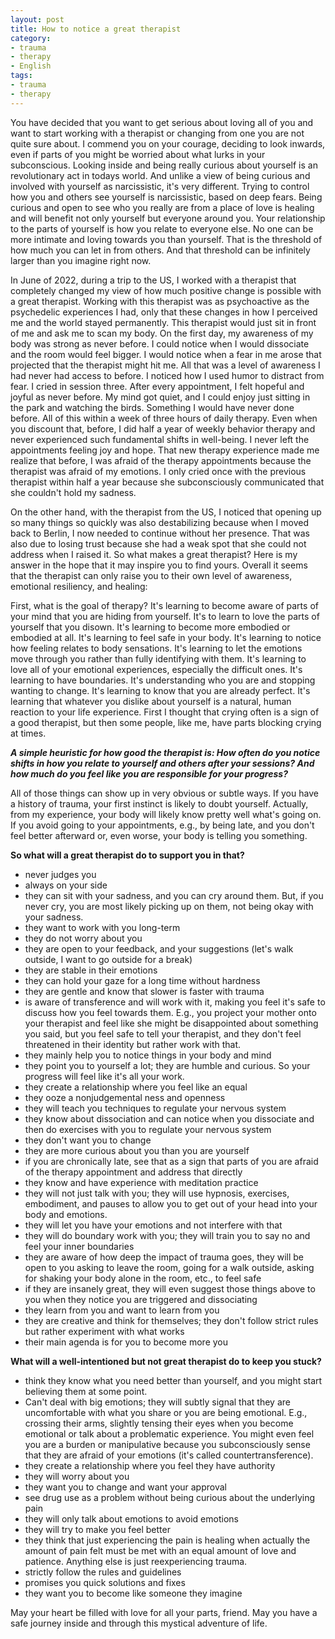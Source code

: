 ```yaml
---
layout: post
title: How to notice a great therapist 
category:
- trauma
- therapy
- English
tags:
- trauma
- therapy
---
```


You have decided that you want to get serious about loving all of you and want to start working with a therapist or changing from one you are not quite sure about. I commend you on your courage, deciding to look inwards, even if parts of you might be worried about what lurks in your subconscious. Looking inside and being really curious about yourself is an revolutionary act in todays world. And unlike a view of being curious and involved with yourself as narcissistic, it's very different. Trying to control how you and others see yourself is narcissistic, based on deep fears. Being curious and open to see who you really are from a place of love is healing and will benefit not only yourself but everyone around you. Your relationship to the parts of yourself is how you relate to everyone else. No one can be more intimate and loving towards you than yourself. That is the threshold of how much you can let in from others. And that threshold can be infinitely larger than you imagine right now.

In June of 2022, during a trip to the US, I worked with a therapist that completely changed my view of how much positive change is possible with a great therapist. Working with this therapist was as psychoactive as the psychedelic experiences I had, only that these changes in how I perceived me and the world stayed permanently. This therapist would just sit in front of me and ask me to scan my body. On the first day, my awareness of my body was strong as never before. I could notice when I would dissociate and the room would feel bigger. 
I would notice when a fear in me arose that projected that the therapist might hit me. All that was a level of awareness I had never had access to before. I noticed how I used humor to distract from fear. I cried in session three. After every appointment, I felt hopeful and joyful as never before. My mind got quiet, and I could enjoy just sitting in the park and watching the birds. Something I would have never done before. All of this within a week of three hours of daily therapy. Even when you discount that, before, I did half a year of weekly behavior therapy and never experienced such fundamental shifts in well-being. I never left the appointments feeling joy and hope. That new therapy experience made me realize that before, I was afraid of the therapy appointments because the therapist was afraid of my emotions. I only cried once with the previous therapist within half a year because she subconsciously communicated that she couldn't hold my sadness. 

On the other hand, with the therapist from the US, I noticed that opening up so many things so quickly was also destabilizing because when I moved back to Berlin, I now needed to continue without her presence. That was also due to losing trust because she had a weak spot that she could not address when I raised it. So what makes a great therapist? Here is my answer in the hope that it may inspire you to find yours. Overall it seems that the therapist can only raise you to their own level of awareness, emotional resiliency, and healing:

First, what is the goal of therapy? It's learning to become aware of parts of your mind that you are hiding from yourself. It's to learn to love the parts of yourself that you disown. It's learning to become more embodied or embodied at all. It's learning to feel safe in your body. It's learning to notice how feeling relates to body sensations. It's learning to let the emotions move through you rather than fully identifying with them. It's learning to love all of your emotional experiences, especially the difficult ones. It's learning to have boundaries. It's understanding who you are and stopping wanting to change. It's learning to know that you are already perfect. It's learning that whatever you dislike about yourself is a natural, human reaction to your life experience. First I thought that crying often is a sign of a good therapist, but then some people, like me, have parts blocking crying at times.

<b>*A simple heuristic for how good the therapist is: How often do you notice shifts in how you relate to yourself and others after your sessions? And how much do you feel like you are responsible for your progress?*</b>

<!--more-->

All of those things can show up in very obvious or subtle ways. If you have a history of trauma, your first instinct is likely to doubt yourself. Actually, from my experience, your body will likely know pretty well what's going on. If you avoid going to your appointments, e.g., by being late, and you don't feel better afterward or, even worse, your body is telling you something.

**So what will a great therapist do to support you in that?**

- never judges you
- always on your side
- they can sit with your sadness, and you can cry around them. But, if you never cry, you are most likely picking up on them, not being okay with your sadness.
- they want to work with you long-term
- they do not worry about you
- they are open to your feedback, and your suggestions (let's walk outside, I want to go outside for a break)
- they are stable in their emotions
- they can hold your gaze for a long time without hardness
- they are gentle and know that slower is faster with trauma
- is aware of transference and will work with it, making you feel it's safe to discuss how you feel towards them. E.g., you project your mother onto your therapist and feel like she might be disappointed about something you said, but you feel safe to tell your therapist, and they don't feel threatened in their identity but rather work with that.
- they mainly help you to notice things in your body and mind
- they point you to yourself a lot; they are humble and curious. So your progress will feel like it's all your work.
- they create a relationship where you feel like an equal
- they ooze a nonjudgemental ness and openness 
- they will teach you techniques to regulate your nervous system
- they know about dissociation and can notice when you dissociate and then do exercises with you to regulate your nervous system
- they don't want you to change
- they are more curious about you than you are yourself
- if you are chronically late, see that as a sign that parts of you are afraid of the therapy appointment and address that directly
- they know and have experience with meditation practice
- they will not just talk with you; they will use hypnosis, exercises, embodiment, and pauses to allow you to get out of your head into your body and emotions.
- they will let you have your emotions and not interfere with that
- they will do boundary work with you; they will train you to say no and feel your inner boundaries
- they are aware of how deep the impact of trauma goes, they will be open to you asking to leave the room, going for a walk outside, asking for shaking your body alone in the room, etc., to feel safe
- if they are insanely great, they will even suggest those things above to you when they notice you are triggered and dissociating
- they learn from you and want to learn from you
- they are creative and think for themselves; they don't follow strict rules but rather experiment with what works
- their main agenda is for you to become more you

**What will a well-intentioned but not great therapist do to keep you stuck?**

- think they know what you need better than yourself, and you might start believing them at some point.
- Can't deal with big emotions; they will subtly signal that they are uncomfortable with what you share or you are being emotional. E.g., crossing their arms, slightly tensing their eyes when you become emotional or talk about a problematic experience. You might even feel you are a burden or manipulative because you subconsciously sense that they are afraid of your emotions (it's called countertransference).
- they create a relationship where you feel they have authority
- they will worry about you
- they want you to change and want your approval
- see drug use as a problem without being curious about the underlying pain
- they will only talk about emotions to avoid emotions
- they will try to make you feel better
- they think that just experiencing the pain is healing when actually the amount of pain felt must be met with an equal amount of love and patience. Anything else is just reexperiencing trauma.
- strictly follow the rules and guidelines
- promises you quick solutions and fixes
- they want you to become like someone they imagine

May your heart be filled with love for all your parts, friend. May you have a safe journey inside and through this mystical adventure of life.
